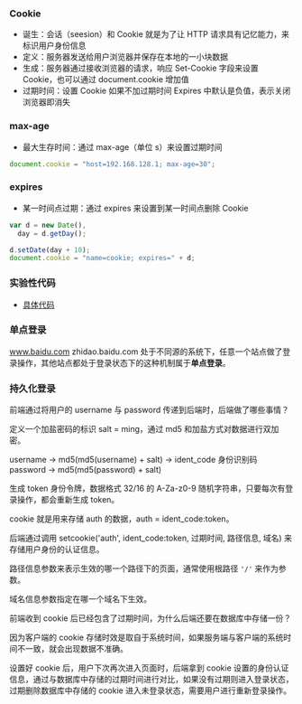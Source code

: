 ### Cookie

- 诞生：会话（seesion）和 Cookie 就是为了让 HTTP 请求具有记忆能力，来标识用户身份信息
- 定义：服务器发送给用户浏览器并保存在本地的一小块数据
- 生成：服务器通过接收浏览器的请求，响应 Set-Cookie 字段来设置 Cookie，也可以通过 document.cookie 增加值
- 过期时间：设置 Cookie 如果不加过期时间 Expires 中默认是负值，表示关闭浏览器即消失

### max-age

- 最大生存时间：通过 max-age（单位 s）来设置过期时间

```js
document.cookie = "host=192.168.128.1; max-age=30";
```

### expires

- 某一时间点过期：通过 expires 来设置到某一时间点删除 Cookie

```js
var d = new Date(),
  day = d.getDay();

d.setDate(day + 10);
document.cookie = "name=cookie; expires=" + d;
```

### 实验性代码

- [具体代码](../network/03_Cookie.html)

### 单点登录

www.baidu.com
zhidao.baidu.com
处于不同源的系统下，任意一个站点做了登录操作，其他站点都处于登录状态下的这种机制属于**单点登录**。

### 持久化登录

前端通过将用户的 username 与 password 传递到后端时，后端做了哪些事情？

定义一个加盐密码的标识 salt = ming，通过 md5 和加盐方式对数据进行双加密。

username -> md5(md5(username) + salt) -> ident_code 身份识别码
password -> md5(md5(password) + salt)

生成 token 身份令牌，数据格式 32/16 的 A-Za-z0-9 随机字符串，只要每次有登录操作，都会重新生成 token。

cookie 就是用来存储 auth 的数据，auth = ident_code:token。

后端通过调用 setcookie('auth', ident_code:token, 过期时间, 路径信息, 域名) 来存储用户身份的认证信息。

路径信息参数来表示生效的哪一个路径下的页面，通常使用根路径 `'/'` 来作为参数。

域名信息参数指定在哪一个域名下生效。

前端收到 cookie 后已经包含了过期时间，为什么后端还要在数据库中存储一份？

因为客户端的 cookie 存储时效是取自于系统时间，如果服务端与客户端的系统时间不一致，就会出现数据不准确。

设置好 cookie 后，用户下次再次进入页面时，后端拿到 cookie 设置的身份认证信息，通过与数据库中存储的过期时间进行对比，如果没有过期则进入登录状态，过期删除数据库中存储的 cookie 进入未登录状态，需要用户进行重新登录操作。
